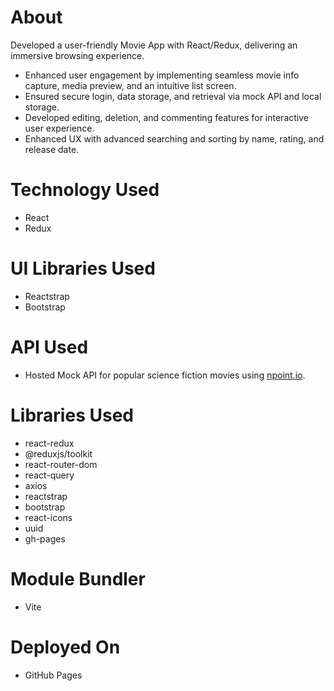 # About
Developed a user-friendly Movie App with React/Redux, delivering an immersive browsing experience.

- Enhanced user engagement by implementing seamless movie info capture, media preview, and an intuitive list screen.
- Ensured secure login, data storage, and retrieval via mock API and local storage.
- Developed editing, deletion, and commenting features for interactive user experience.
- Enhanced UX with advanced searching and sorting by name, rating, and release date.

# Technology Used
- React
- Redux

# UI Libraries Used
- Reactstrap
- Bootstrap

# API Used
- Hosted Mock API for popular science fiction movies using <a href="https://www.npoint.io/" target="_blank">npoint.io</a>.

# Libraries Used
- react-redux
- @reduxjs/toolkit
- react-router-dom
- react-query
- axios
- reactstrap
- bootstrap
- react-icons
- uuid
- gh-pages

# Module Bundler
- Vite

# Deployed On
- GitHub Pages
